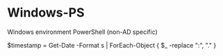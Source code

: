 # Windows-PS
Windows environment PowerShell (non-AD specific)

$timestamp = Get-Date -Format s | ForEach-Object { $_ -replace ":", "." }
